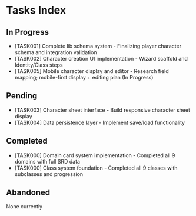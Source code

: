# Tasks Index

## In Progress

- [TASK001] Complete lib schema system - Finalizing player character schema and integration validation
- [TASK002] Character creation UI implementation - Wizard scaffold and Identity/Class steps
- [TASK005] Mobile character display and editor - Research field mapping; mobile-first display + editing plan (In Progress)

## Pending

- [TASK003] Character sheet interface - Build responsive character sheet display
- [TASK004] Data persistence layer - Implement save/load functionality

## Completed

- [TASK000] Domain card system implementation - Completed all 9 domains with full SRD data
- [TASK000] Class system foundation - Completed all 9 classes with subclasses and progression

## Abandoned

None currently
